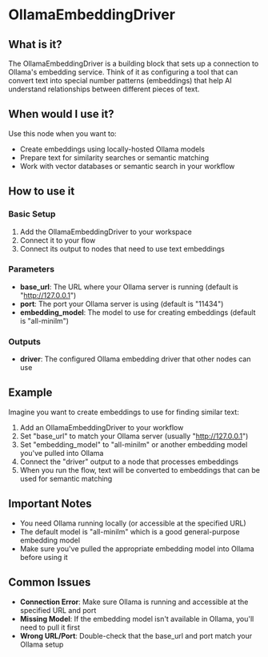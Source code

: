 # OllamaEmbeddingDriver

## What is it?

The OllamaEmbeddingDriver is a building block that sets up a connection to Ollama's embedding service. Think of it as configuring a tool that can convert text into special number patterns (embeddings) that help AI understand relationships between different pieces of text.

## When would I use it?

Use this node when you want to:

- Create embeddings using locally-hosted Ollama models
- Prepare text for similarity searches or semantic matching
- Work with vector databases or semantic search in your workflow

## How to use it

### Basic Setup

1. Add the OllamaEmbeddingDriver to your workspace
1. Connect it to your flow
1. Connect its output to nodes that need to use text embeddings

### Parameters

- **base_url**: The URL where your Ollama server is running (default is "http://127.0.0.1")
- **port**: The port your Ollama server is using (default is "11434")
- **embedding_model**: The model to use for creating embeddings (default is "all-minilm")

### Outputs

- **driver**: The configured Ollama embedding driver that other nodes can use

## Example

Imagine you want to create embeddings to use for finding similar text:

1. Add an OllamaEmbeddingDriver to your workflow
1. Set "base_url" to match your Ollama server (usually "http://127.0.0.1")
1. Set "embedding_model" to "all-minilm" or another embedding model you've pulled into Ollama
1. Connect the "driver" output to a node that processes embeddings
1. When you run the flow, text will be converted to embeddings that can be used for semantic matching

## Important Notes

- You need Ollama running locally (or accessible at the specified URL)
- The default model is "all-minilm" which is a good general-purpose embedding model
- Make sure you've pulled the appropriate embedding model into Ollama before using it

## Common Issues

- **Connection Error**: Make sure Ollama is running and accessible at the specified URL and port
- **Missing Model**: If the embedding model isn't available in Ollama, you'll need to pull it first
- **Wrong URL/Port**: Double-check that the base_url and port match your Ollama setup
